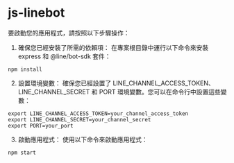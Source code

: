 # js-linebot

要啟動您的應用程式，請按照以下步驟操作：

1. 確保您已經安裝了所需的依賴項： 在專案根目錄中運行以下命令來安裝 express 和 @line/bot-sdk 套件：
```
npm install
```
2. 設置環境變數： 確保您已經設置了 LINE_CHANNEL_ACCESS_TOKEN、LINE_CHANNEL_SECRET 和 PORT 環境變數。您可以在命令行中設置這些變數：
```
export LINE_CHANNEL_ACCESS_TOKEN=your_channel_access_token
export LINE_CHANNEL_SECRET=your_channel_secret
export PORT=your_port
```
3. 啟動應用程式： 使用以下命令來啟動應用程式：
```
npm start
```